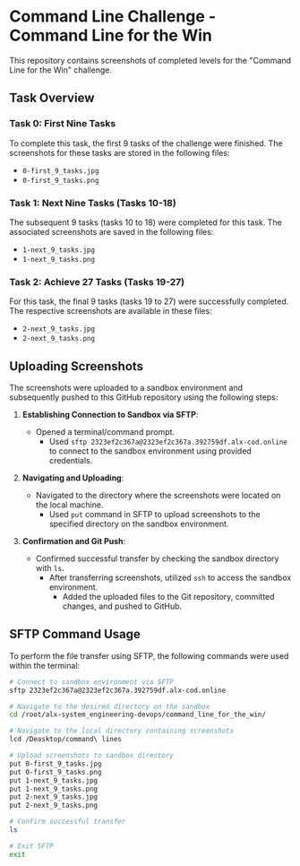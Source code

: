 # Command Line Challenge - Command Line for the Win

This repository contains screenshots of completed levels for the "Command Line for the Win" challenge.

## Task Overview

### Task 0: First Nine Tasks
To complete this task, the first 9 tasks of the challenge were finished. The screenshots for these tasks are stored in the following files:
- `0-first_9_tasks.jpg`
- `0-first_9_tasks.png`

### Task 1: Next Nine Tasks (Tasks 10-18)
The subsequent 9 tasks (tasks 10 to 18) were completed for this task. The associated screenshots are saved in the following files:
- `1-next_9_tasks.jpg`
- `1-next_9_tasks.png`

### Task 2: Achieve 27 Tasks (Tasks 19-27)
For this task, the final 9 tasks (tasks 19 to 27) were successfully completed. The respective screenshots are available in these files:
- `2-next_9_tasks.jpg`
- `2-next_9_tasks.png`

## Uploading Screenshots

The screenshots were uploaded to a sandbox environment and subsequently pushed to this GitHub repository using the following steps:

1. **Establishing Connection to Sandbox via SFTP**:
   - Opened a terminal/command prompt.
      - Used `sftp 2323ef2c367a@2323ef2c367a.392759df.alx-cod.online` to connect to the sandbox environment using provided credentials.

2. **Navigating and Uploading**:
   - Navigated to the directory where the screenshots were located on the local machine.
      - Used `put` command in SFTP to upload screenshots to the specified directory on the sandbox environment.

3. **Confirmation and Git Push**:
   - Confirmed successful transfer by checking the sandbox directory with `ls`.
      - After transferring screenshots, utilized `ssh` to access the sandbox environment.
         - Added the uploaded files to the Git repository, committed changes, and pushed to GitHub.

## SFTP Command Usage

To perform the file transfer using SFTP, the following commands were used within the terminal:

```bash
# Connect to sandbox environment via SFTP
sftp 2323ef2c367a@2323ef2c367a.392759df.alx-cod.online

# Navigate to the desired directory on the sandbox
cd /root/alx-system_engineering-devops/command_line_for_the_win/

# Navigate to the local directory containing screenshots
lcd /Deasktop/command\ lines

# Upload screenshots to sandbox directory
put 0-first_9_tasks.jpg
put 0-first_9_tasks.png
put 1-next_9_tasks.jpg
put 1-next_9_tasks.png
put 2-next_9_tasks.jpg
put 2-next_9_tasks.png

# Confirm successful transfer
ls

# Exit SFTP
exit
